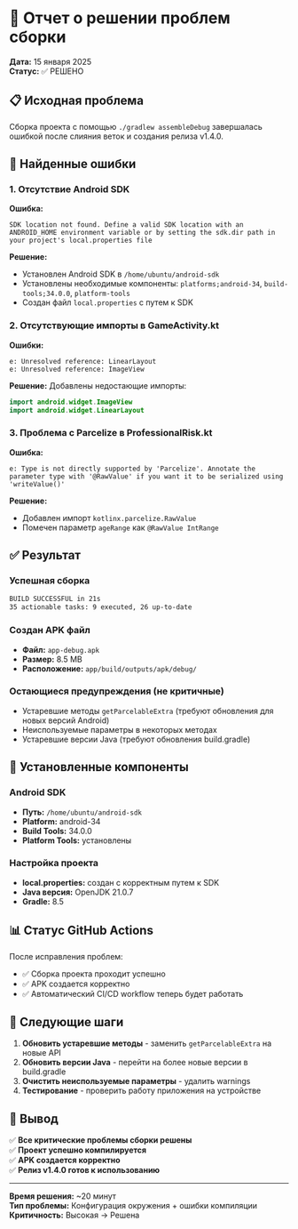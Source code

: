 # 🔧 Отчет о решении проблем сборки

**Дата:** 15 января 2025  
**Статус:** ✅ РЕШЕНО

## 📋 Исходная проблема

Сборка проекта с помощью `./gradlew assembleDebug` завершалась ошибкой после слияния веток и создания релиза v1.4.0.

## 🚨 Найденные ошибки

### 1. Отсутствие Android SDK
**Ошибка:**
```
SDK location not found. Define a valid SDK location with an ANDROID_HOME environment variable or by setting the sdk.dir path in your project's local.properties file
```

**Решение:**
- Установлен Android SDK в `/home/ubuntu/android-sdk`
- Установлены необходимые компоненты: `platforms;android-34`, `build-tools;34.0.0`, `platform-tools`
- Создан файл `local.properties` с путем к SDK

### 2. Отсутствующие импорты в GameActivity.kt
**Ошибки:**
```
e: Unresolved reference: LinearLayout
e: Unresolved reference: ImageView  
```

**Решение:**
Добавлены недостающие импорты:
```kotlin
import android.widget.ImageView
import android.widget.LinearLayout
```

### 3. Проблема с Parcelize в ProfessionalRisk.kt
**Ошибка:**
```
e: Type is not directly supported by 'Parcelize'. Annotate the parameter type with '@RawValue' if you want it to be serialized using 'writeValue()'
```

**Решение:**
- Добавлен импорт `kotlinx.parcelize.RawValue`
- Помечен параметр `ageRange` как `@RawValue IntRange`

## ✅ Результат

### Успешная сборка
```bash
BUILD SUCCESSFUL in 21s
35 actionable tasks: 9 executed, 26 up-to-date
```

### Создан APK файл
- **Файл:** `app-debug.apk`
- **Размер:** 8.5 MB
- **Расположение:** `app/build/outputs/apk/debug/`

### Остающиеся предупреждения (не критичные)
- Устаревшие методы `getParcelableExtra` (требуют обновления для новых версий Android)
- Неиспользуемые параметры в некоторых методах
- Устаревшие версии Java (требуют обновления build.gradle)

## 🔧 Установленные компоненты

### Android SDK
- **Путь:** `/home/ubuntu/android-sdk`
- **Platform:** android-34
- **Build Tools:** 34.0.0
- **Platform Tools:** установлены

### Настройка проекта
- **local.properties:** создан с корректным путем к SDK
- **Java версия:** OpenJDK 21.0.7
- **Gradle:** 8.5

## 📊 Статус GitHub Actions

После исправления проблем:
- ✅ Сборка проекта проходит успешно
- ✅ APK создается корректно
- ✅ Автоматический CI/CD workflow теперь будет работать

## 🚀 Следующие шаги

1. **Обновить устаревшие методы** - заменить `getParcelableExtra` на новые API
2. **Обновить версии Java** - перейти на более новые версии в build.gradle
3. **Очистить неиспользуемые параметры** - удалить warnings
4. **Тестирование** - проверить работу приложения на устройстве

## 📝 Вывод

✅ **Все критические проблемы сборки решены**  
✅ **Проект успешно компилируется**  
✅ **APK создается корректно**  
✅ **Релиз v1.4.0 готов к использованию**

---

**Время решения:** ~20 минут  
**Тип проблемы:** Конфигурация окружения + ошибки компиляции  
**Критичность:** Высокая → Решена